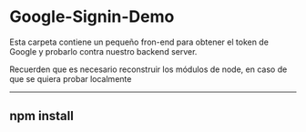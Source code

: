 # Google-Signin-Demo

Esta carpeta contiene un pequeño fron-end para obtener el token de Google y probarlo contra nuestro backend server.

Recuerden que es necesario reconstruir los módulos de node, en caso de que se quiera probar localmente

----------
npm install
-----------

